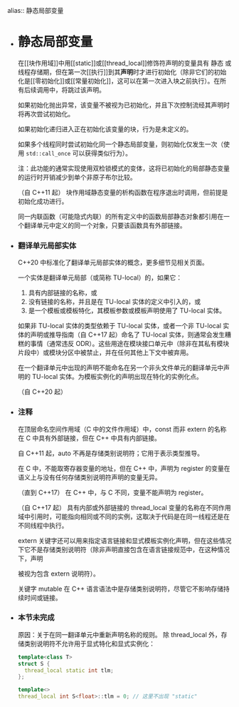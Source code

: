 alias:: 静态局部变量

- # 静态局部变量
  在[[块作用域]]中用[[static]]或[[thread_local]]修饰符声明的变量具有 静态 或 线程存储期，但在第一次[[执行]]到其**声明**时才进行初始化（除非它们的初始化是[[零初始化]]或[[常量初始化]]，这可以在第一次进入块之前执行）。在所有后续调用中，将跳过该声明。
  
  如果初始化抛出异常，该变量不被视为已初始化，并且下次控制流经其声明时将再次尝试初始化。
  
  如果初始化递归进入正在初始化该变量的块，行为是未定义的。
  
  如果多个线程同时尝试初始化同一个静态局部变量，则初始化仅发生一次（使用 `std::call_once` 可以获得类似行为）。
  
  注：此功能的通常实现使用双检锁模式的变体，这将已初始化的局部静态变量的运行时开销减少到单个非原子布尔比较。
  
  （自 C++11 起）
  块作用域静态变量的析构函数在程序退出时调用，但前提是初始化成功进行。
  
  同一内联函数（可能隐式内联）的所有定义中的函数局部静态对象都引用在一个翻译单元中定义的同一个对象，只要该函数具有外部链接。
- ### 翻译单元局部实体
  
  C++20 中标准化了翻译单元局部实体的概念，更多细节见相关页面。
  
  一个实体是翻译单元局部（或简称 TU-local）的，如果它：
  
  1. 具有内部链接的名称，或
  2. 没有链接的名称，并且是在 TU-local 实体的定义中引入的，或
  3. 是一个模板或模板特化，其模板参数或模板声明使用了 TU-local 实体。
  
  如果非 TU-local 实体的类型依赖于 TU-local 实体，或者一个非 TU-local 实体的声明或推导指南（自 C++17 起）命名了 TU-local 实体，则通常会发生糟糕的事情（通常违反 ODR）。这些用途在模块接口单元中（除非在其私有模块片段中）或模块分区中被禁止，并在任何其他上下文中被弃用。
  
  在一个翻译单元中出现的声明不能命名在另一个非头文件单元的翻译单元中声明的 TU-local 实体。为模板实例化的声明出现在特化的实例化点。
  
  （自 C++20 起）
- ### 注释
  在顶层命名空间作用域（C 中的文件作用域）中，const 而非 extern 的名称在 C 中具有外部链接，但在 C++ 中具有内部链接。
  
  自 C++11 起，auto 不再是存储类别说明符；它用于表示类型推导。
  
  在 C 中，不能取寄存器变量的地址，但在 C++ 中，声明为 register 的变量在语义上与没有任何存储类别说明符声明的变量无异。
  
  （直到 C++17）
  在 C++ 中，与 C 不同，变量不能声明为 register。
  
  （自 C++17 起）
  具有内部或外部链接的 thread_local 变量的名称在不同作用域中引用时，可能指向相同或不同的实例，这取决于代码是在同一线程还是在不同线程中执行。
  
  extern 关键字还可以用来指定语言链接和显式模板实例化声明，但在这些情况下它不是存储类别说明符（除非声明直接包含在语言链接规范中，在这种情况下，声明
  
  被视为包含 extern 说明符）。
  
  关键字 mutable 在 C++ 语言语法中是存储类别说明符，尽管它不影响存储持续时间或链接。
- ### 本节未完成
  原因：关于在同一翻译单元中重新声明名称的规则。
  除 thread_local 外，存储类别说明符不允许用于显式特化和显式实例化：
  
  ```cpp
  template<class T>
  struct S {
    thread_local static int tlm;
  };
  
  template<>
  thread_local int S<float>::tlm = 0; // 这里不出现 "static"
  ```